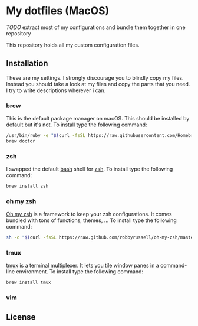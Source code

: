 # My dotfiles (MacOS)
*TODO* extract most of my configurations and bundle them together in one repository

This repository holds all my custom configuration files.

## Installation
These are my settings. I strongly discourage you to blindly copy my files. 
Instead you should take a look at my files and copy the parts that you need. I try to write descriptions wherever i can.

### brew
This is the default package manager on macOS. This should be installed by default but it's not.
To install type the following command:
```sh
/usr/bin/ruby -e "$(curl -fsSL https://raw.githubusercontent.com/Homebrew/install/master/install)"
brew doctor
```

### zsh
I swapped the default [bash](https://en.wikipedia.org/wiki/Bash_(Unix_shell)) shell for [zsh](https://en.wikipedia.org/wiki/Z_shell).
To install type the following command:
```sh
brew install zsh
```

### oh my zsh
[Oh my zsh](http://ohmyz.sh) is a framework to keep your zsh configurations. It comes bundled with tons of functions, themes, ...
To install type the following command:
```sh
sh -c "$(curl -fsSL https://raw.github.com/robbyrussell/oh-my-zsh/master/tools/install.sh)"
```

### tmux
[tmux](https://github.com/tmux/tmux) is a terminal multiplexer. It lets you tile window panes in a command-line environment.
To install type the following command:
```sh
brew install tmux
```

### vim

## License
